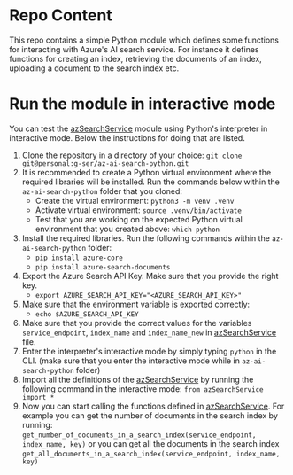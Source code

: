 # Repo Content

This repo contains a simple Python module which defines some functions for interacting with Azure's AI search service. For instance it defines functions for creating an index, retrieving the documents of an index, uploading a document to the search index etc. 

# Run the module in interactive mode

You can test the [azSearchService](azSearchService.py) module using Python's interpreter in interactive mode. Below the instructions for doing that are listed.

1. Clone the repository in a directory of your choice:
```git clone git@personal:g-ser/az-ai-search-python.git```
2. It is recommended to create a Python virtual environment where the required libraries will be installed. Run the commands below within the ```az-ai-search-python``` folder that you cloned:
    * Create the virtual environment: ```python3 -m venv .venv```
    * Activate virtual environment: ```source .venv/bin/activate```
    * Test that you are working on the expected Python virtual environment that you created above: ```which python```
3. Install the required libraries. Run the following commands within the ```az-ai-search-python``` folder: 
    * ```pip install azure-core``` 
    * ```pip install azure-search-documents```
4. Export the Azure Search API Key. Make sure that you provide the right key.
    * ```export AZURE_SEARCH_API_KEY="<AZURE_SEARCH_API_KEY>"```
5. Make sure that the environment variable is exported correctly:
    * ```echo $AZURE_SEARCH_API_KEY```
6. Make sure that you provide the correct values for the variables ```service_endpoint```, ```index_name``` and ```index_name_new``` in [azSearchService](azSearchService.py) file.
7. Enter the interpreter's interactive mode by simply typing ```python``` in the CLI. (make sure that you enter the interactive mode while in ```az-ai-search-python``` folder)
8. Import all the definitions of the [azSearchService](azSearchService.py) by running the following command in the interactive mode: ```from azSearchService import *```
9. Now you can start calling the functions defined in [azSearchService](azSearchService.py). For example you can get the number of documents in the search index by running: ```get_number_of_documents_in_a_search_index(service_endpoint, index_name, key)``` or you can get all the documents in the search index ```get_all_documents_in_a_search_index(service_endpoint, index_name, key)```